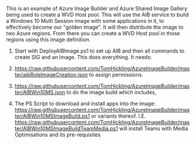 This is an example of Azure Image Builder and Azure Shared Image Gallery being used to create a WVD Host pool.
This will use the AIB service to build a Windows 10 Multi Session image with some applications in it, to effectively become our "golden image". It will then distribute the image to two Azure regions. From there you can create a WVD Host pool in those regions using this image definition.

1. Start with DeployAIBImage.ps1 to set up AIB and then all commands to create SIG and an Image. 
This does everything. It needs:

2. https://raw.githubusercontent.com/TomHickling/AzureImageBuilder/master/aibRoleImageCreation.json to assign permissions.

3. https://raw.githubusercontent.com/TomHickling/AzureImageBuilder/master/AIBWin10MS.json to do the image build which includes,

4. The PS Script to download and install apps into the image: https://raw.githubusercontent.com/TomHickling/AzureImageBuilder/master/AIBWin10MSImageBuild.ps1 or variants thereof. I.E. https://raw.githubusercontent.com/TomHickling/AzureImageBuilder/master/AIBWin10MSImageBuildTeamMedia.ps1 will install Teams with Media Optimisations and its pre-requisites
